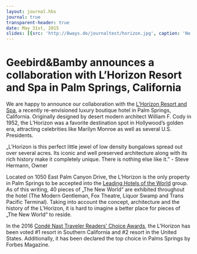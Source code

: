 ```yaml
---
layout: journal.hbs
journal: true
transparent-header: true
date: May 31st, 2015
slides: [{src: 'http://8ways.de/journaltest/horizon.jpg', caption: 'No caption'}, {src: 'http://8ways.de/journaltest/horizon.jpg'}]
---
```


# Geebird&Bamby announces a collaboration with L’Horizon Resort and Spa in Palm Springs, California

We are happy to announce our collaboration with the [L’Horizon Resort and Spa](http://www.lhorizonpalmsprings.com), a recently re-envisioned luxury boutique hotel in Palm Springs, California. Originally designed by desert modern architect William F. Cody in 1952, the L’Horizon was a favorite destination spot in Hollywood’s golden era, attracting celebrities like Marilyn Monroe as well as several U.S. Presidents. 

„L’Horizon is this perfect little jewel of low density bungalows spread out over several acres. Its iconic and well preserved architecture along with its rich history make it completely unique. There is nothing else like it.” - Steve Hermann, Owner

Located on 1050 East Palm Canyon Drive, the L’Horizon is the only property in Palm Springs to be accepted into the [Leading Hotels of the World](http://www.lhw.com) group. As of this writing, 40 pieces of „The New World“ are exhibited throughout the hotel (The Modern Gentleman, Fox Theatre, Liquor Swamp and Trans Pacific Terminal). Taking into account the concept, architecture and the history of the L’Horizon, it is hard to imagine a better place for pieces of „The New World“ to reside.

In the 2016 [Condé Nast Traveler Readers’ Choice Awards](http://www.cntraveler.com/travel-awards/readers-choice-awards), the L’Horizon has been voted #1 resort in Southern California and #2 resort in the United States. Additionally, it has been declared the top choice in Palms Springs by Forbes Magazine.